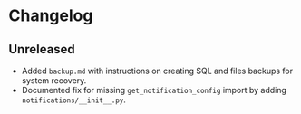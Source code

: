 # Changelog

## Unreleased
- Added `backup.md` with instructions on creating SQL and files backups for system recovery.
- Documented fix for missing `get_notification_config` import by adding `notifications/__init__.py`.

